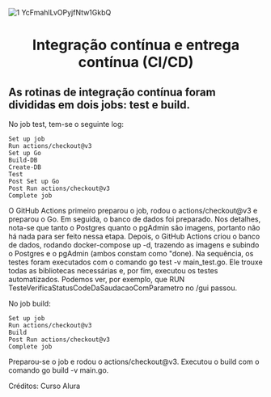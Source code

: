 ![1 YcFmahlLvOPyjfNtw1GkbQ](https://user-images.githubusercontent.com/72419533/183143696-b7af4347-a970-42f9-bcda-32ba3db58eb9.png)

<h1 align="center"> Integração contínua e entrega contínua (CI/CD) </h1>

## As rotinas de integração contínua foram divididas em dois jobs: test e build.

No job test, tem-se o seguinte log:

    Set up job
    Run actions/checkout@v3
    Set up Go
    Build-DB
    Create-DB
    Test
    Post Set up Go
    Post Run actions/checkout@v3
    Complete job

O GitHub Actions primeiro preparou o job, rodou o actions/checkout@v3 e preparou o Go. 
Em seguida, o banco de dados foi preparado. Nos detalhes, nota-se que tanto o Postgres quanto o pgAdmin são imagens, portanto não há nada para ser feito nessa etapa.
Depois, o GitHub Actions criou o banco de dados, rodando docker-compose up -d, trazendo as imagens e subindo o Postgres e o pgAdmin (ambos constam como "done).
Na sequência, os testes foram executados com o comando go test -v main_test.go.
Ele trouxe todas as bibliotecas necessárias e, por fim, executou os testes automatizados. Podemos ver, por exemplo, que RUN TesteVerificaStatusCodeDaSaudacaoComParametro no /gui passou.


No job build:

    Set up job
    Run actions/checkout@v3
    Build
    Post Run actions/checkout@v3
    Complete job

Preparou-se o job e rodou o actions/checkout@v3.
Executou o build com o comando go build -v main.go. 

Créditos: Curso Alura
